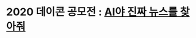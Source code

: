 # 2020 데이콘 공모전 : [AI야 진짜 뉴스를 찾아줘][site]










[site]: https://dacon.io/competitions/official/235658/overview/description

